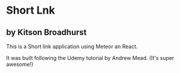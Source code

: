# Short Lnk
## by Kitson Broadhurst

This is a Short link application using Meteor an React.

It was built following the Udemy tutorial by Andrew Mead. (It's super awesome!)
